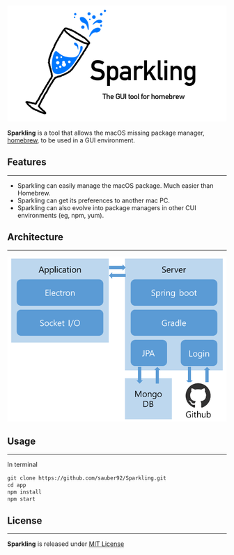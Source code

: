 ![Sparkling-logo](app/src/logo.png)  

**Sparkling** is a tool that allows the macOS missing package manager, [homebrew](http://brew.sh/), to be used in a GUI environment.  

## Features  
***  

* Sparkling can easily manage the macOS package. Much easier than Homebrew.  
* Sparkling can get its preferences to another mac PC.  
* Sparkling can also evolve into package managers in other CUI environments (eg, npm, yum).  

## Architecture  
***

![Sparkling-architecture](app/src/architecture.png)  

## Usage  
***

In terminal  

```
git clone https://github.com/sauber92/Sparkling.git  
cd app  
npm install  
npm start
```

## License  
***

**Sparkling** is released under [MIT License](LICENSE)